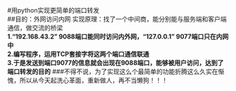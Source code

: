 #用python实现更简单的端口转发
<br/>
##目的：外网访问内网
实现原理：找了一个中间商，能分别能与服务端和客户端通信，做交流的桥梁<br/>
**1.“192.168.43.2” 9088端口能同时访问内外网，“127.0.0.1” 9077端口只在内网中**<br/>
**2.编写程序，运用TCP套接字将这两个端口通信联通**<br/>
**3.于是发送到端口9077的信息就会出现在9088端口，能够被用户访问，达到了端口转发的目的**
###不得不说，为了实现这么个最简单的功能折腾这么久实在惭愧，所以从今天起洗心革面，重新做人，再不当懒狗！！！

